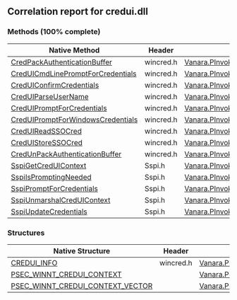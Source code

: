 ## Correlation report for credui.dll  
### Methods (100% complete)  
Native Method | Header | Managed Method  
--- | --- | ---  
[CredPackAuthenticationBuffer](http://msdn2.microsoft.com/en-us/library/aa374802) | wincred.h | [Vanara.PInvoke.CredUI.CredPackAuthenticationBuffer](https://github.com/dahall/Vanara/search?l=C%23&q=CredPackAuthenticationBuffer)  
[CredUICmdLinePromptForCredentials](http://msdn2.microsoft.com/en-us/library/aa374802) | wincred.h | [Vanara.PInvoke.CredUI.CredUICmdLinePromptForCredentials](https://github.com/dahall/Vanara/search?l=C%23&q=CredUICmdLinePromptForCredentials)  
[CredUIConfirmCredentials](http://msdn2.microsoft.com/en-us/library/aa375173) | wincred.h | [Vanara.PInvoke.CredUI.CredUIConfirmCredentials](https://github.com/dahall/Vanara/search?l=C%23&q=CredUIConfirmCredentials)  
[CredUIParseUserName](http://msdn2.microsoft.com/en-us/library/aa375175) | wincred.h | [Vanara.PInvoke.CredUI.CredUIParseUserName](https://github.com/dahall/Vanara/search?l=C%23&q=CredUIParseUserName)  
[CredUIPromptForCredentials](http://msdn2.microsoft.com/en-us/library/aa375177) | wincred.h | [Vanara.PInvoke.CredUI.CredUIPromptForCredentials](https://github.com/dahall/Vanara/search?l=C%23&q=CredUIPromptForCredentials)  
[CredUIPromptForWindowsCredentials](http://msdn2.microsoft.com/en-us/library/aa375178) | wincred.h | [Vanara.PInvoke.CredUI.CredUIPromptForWindowsCredentials](https://github.com/dahall/Vanara/search?l=C%23&q=CredUIPromptForWindowsCredentials)  
[CredUIReadSSOCred](http://msdn2.microsoft.com/en-us/library/aa375177) | wincred.h | [Vanara.PInvoke.CredUI.CredUIReadSSOCred](https://github.com/dahall/Vanara/search?l=C%23&q=CredUIReadSSOCred)  
[CredUIStoreSSOCred](http://msdn2.microsoft.com/en-us/library/aa375181) | wincred.h | [Vanara.PInvoke.CredUI.CredUIStoreSSOCred](https://github.com/dahall/Vanara/search?l=C%23&q=CredUIStoreSSOCred)  
[CredUnPackAuthenticationBuffer](http://msdn2.microsoft.com/en-us/library/aa375185) | wincred.h | [Vanara.PInvoke.CredUI.CredUnPackAuthenticationBuffer](https://github.com/dahall/Vanara/search?l=C%23&q=CredUnPackAuthenticationBuffer)  
[SspiGetCredUIContext](https://www.google.com/search?num=5&q=SspiGetCredUIContext+site%3Amicrosoft.com) | Sspi.h | [Vanara.PInvoke.CredUI.SspiGetCredUIContext](https://github.com/dahall/Vanara/search?l=C%23&q=SspiGetCredUIContext)  
[SspiIsPromptingNeeded](https://www.google.com/search?num=5&q=SspiIsPromptingNeeded+site%3Amicrosoft.com) | Sspi.h | [Vanara.PInvoke.CredUI.SspiIsPromptingNeeded](https://github.com/dahall/Vanara/search?l=C%23&q=SspiIsPromptingNeeded)  
[SspiPromptForCredentials](https://www.google.com/search?num=5&q=SspiPromptForCredentialsA+site%3Amicrosoft.com) | Sspi.h | [Vanara.PInvoke.CredUI.SspiPromptForCredentials](https://github.com/dahall/Vanara/search?l=C%23&q=SspiPromptForCredentials)  
[SspiUnmarshalCredUIContext](https://www.google.com/search?num=5&q=SspiUnmarshalCredUIContext+site%3Amicrosoft.com) | Sspi.h | [Vanara.PInvoke.CredUI.SspiUnmarshalCredUIContext](https://github.com/dahall/Vanara/search?l=C%23&q=SspiUnmarshalCredUIContext)  
[SspiUpdateCredentials](https://www.google.com/search?num=5&q=SspiUpdateCredentials+site%3Amicrosoft.com) | Sspi.h | [Vanara.PInvoke.CredUI.SspiUpdateCredentials](https://github.com/dahall/Vanara/search?l=C%23&q=SspiUpdateCredentials)  
### Structures  
Native Structure | Header | Managed Structure  
--- | --- | ---  
[CREDUI_INFO](http://msdn2.microsoft.com/en-us/library/aa375183) | wincred.h | [Vanara.PInvoke.CredUI.CREDUI_INFO](https://github.com/dahall/Vanara/search?l=C%23&q=CREDUI_INFO)  
[PSEC_WINNT_CREDUI_CONTEXT](https://www.google.com/search?num=5&q=PSEC_WINNT_CREDUI_CONTEXT+site%3Amicrosoft.com) |  | [Vanara.PInvoke.CredUI.PSEC_WINNT_CREDUI_CONTEXT](https://github.com/dahall/Vanara/search?l=C%23&q=PSEC_WINNT_CREDUI_CONTEXT)  
[PSEC_WINNT_CREDUI_CONTEXT_VECTOR](https://www.google.com/search?num=5&q=PSEC_WINNT_CREDUI_CONTEXT_VECTOR+site%3Amicrosoft.com) |  | [Vanara.PInvoke.CredUI.PSEC_WINNT_CREDUI_CONTEXT_VECTOR](https://github.com/dahall/Vanara/search?l=C%23&q=PSEC_WINNT_CREDUI_CONTEXT_VECTOR)  

